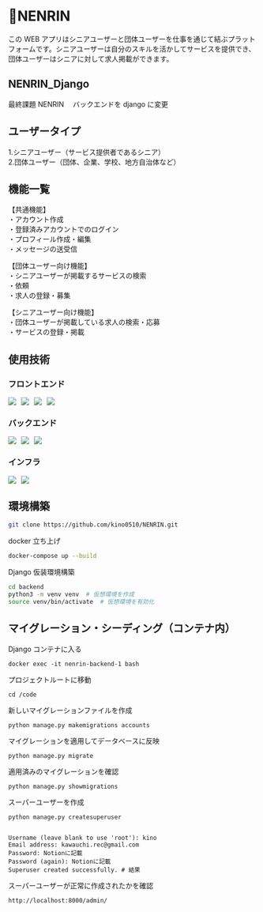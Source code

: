 # 🌲NENRIN

この WEB アプリはシニアユーザーと団体ユーザーを仕事を通じて結ぶプラットフォームです。シニアユーザーは自分のスキルを活かしてサービスを提供でき、団体ユーザーはシニアに対して求人掲載ができます。

## NENRIN_Django

最終課題 NENRIN 　バックエンドを django に変更

## ユーザータイプ

1.シニアユーザー（サービス提供者であるシニア）  
2.団体ユーザー（団体、企業、学校、地方自治体など）

## 機能一覧

【共通機能】  
・アカウント作成  
・登録済みアカウントでのログイン  
・プロフィール作成・編集  
・メッセージの送受信

【団体ユーザー向け機能】  
・シニアユーザーが掲載するサービスの検索  
・依頼  
・求人の登録・募集

【シニアユーザー向け機能】  
・団体ユーザーが掲載している求人の検索・応募  
・サービスの登録・掲載

## 使用技術

### フロントエンド

<div style="display: flex; gap: 10px;">
  <img src="https://img.shields.io/badge/-Typescript-007ACC.svg?logo=typescript&style=for-the-badge">
  <img src="https://img.shields.io/badge/-React-61DAFB.svg?logo=react&style=for-the-badge">
  <img src="https://img.shields.io/badge/-Next.js-000000.svg?logo=next.js&style=for-the-badge">
  <img src="https://img.shields.io/badge/-TailwindCSS-000000.svg?logo=tailwindcss&style=for-the-badge">
</div>

### バックエンド

<div style="display: flex; gap: 10px;">
  <img src="https://img.shields.io/badge/-Python-F2C63C.svg?logo=python&style=for-the-badge">
  <img src="https://img.shields.io/badge/-Django-092E20.svg?logo=django&style=flat-square">
  <img src="https://img.shields.io/badge/-Postgresql-336791.svg?logo=postgresql&style=for-the-badge">
</div>

### インフラ

<div style="display: flex; gap: 10px;">
  <img src="https://img.shields.io/badge/-Docker-1488C6.svg?logo=docker&style=for-the-badge">
  <img src="https://img.shields.io/badge/-Github-181717.svg?logo=github&style=for-the-badge">
</div>

## 環境構築

```bash
git clone https://github.com/kino0510/NENRIN.git
```

docker 立ち上げ

```bash
docker-compose up --build
```

Django 仮装環境構築

```bash
cd backend
python3 -m venv venv  # 仮想環境を作成
source venv/bin/activate  # 仮想環境を有効化
```

## マイグレーション・シーディング（コンテナ内）

Django コンテナに入る

```
docker exec -it nenrin-backend-1 bash
```

プロジェクトルートに移動

```
cd /code
```

新しいマイグレーションファイルを作成

```
python manage.py makemigrations accounts
```

マイグレーションを適用してデータベースに反映

```
python manage.py migrate
```

適用済みのマイグレーションを確認

```
python manage.py showmigrations
```

スーパーユーザーを作成

```
python manage.py createsuperuser


Username (leave blank to use 'root'): kino
Email address: kawauchi.rec@gmail.com
Password: Notionに記載
Password (again): Notionに記載
Superuser created successfully. # 結果
```

スーパーユーザーが正常に作成されたかを確認

```
http://localhost:8000/admin/
```

